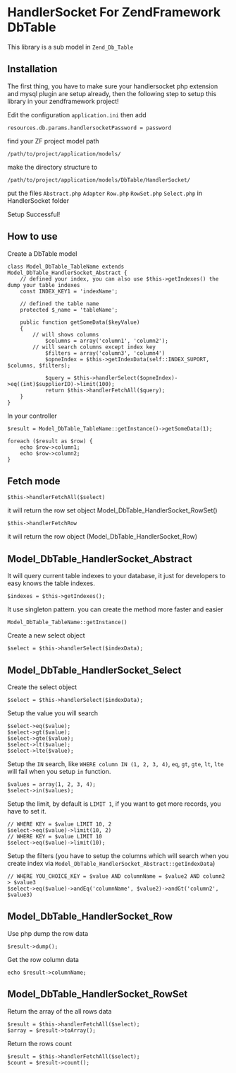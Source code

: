 HandlerSocket For ZendFramework DbTable
========================
This library is a sub model in `Zend_Db_Table`

Installation
-----------
The first thing, you have to make sure your handlersocket php extension and mysql plugin are setup already, then the following step to setup this library in your zendframework project!

Edit the configuration `application.ini` then add 

`resources.db.params.handlersocketPassword = password` 

find your ZF project model path 

`/path/to/project/application/models/`

make the directory structure to 

`/path/to/project/application/models/DbTable/HandlerSocket/`

put the files `Abstract.php` `Adapter` `Row.php` `RowSet.php` `Select.php` in HandlerSocket folder

Setup Successful!

How to use 
----------
Create a DbTable model

    class Model_DbTable_TableName extends Model_DbTable_HandlerSocket_Abstract {
        // defined your index, you can also use $this->getIndexes() the dump your table indexes
        const INDEX_KEY1 = 'indexName';

        // defined the table name
        protected $_name = 'tableName';
        
        public function getSomeData($keyValue)
        {
            // will shows columns
                $columns = array('column1', 'column2');
            // will search columns except index key
                $filters = array('column3', 'column4')
                $opneIndex = $this->getIndexData(self::INDEX_SUPORT, $columns, $filters);

                $query = $this->handlerSelect($opneIndex)->eq((int)$supplierID)->limit(100);
                return $this->handlerFetchAll($query);
        }
    }

In your controller

    $result = Model_DbTable_TableName::getInstance()->getSomeData(1);

    foreach ($result as $row) {
        echo $row->column1;
        echo $row->column2;
    }

Fetch mode
----------
    $this->handlerFetchAll($select)
it will return the row set object Model_DbTable_HandlerSocket_RowSet()

    $this->handlerFetchRow
it will return the row object (Model_DbTable_HandlerSocket_Row)

Model_DbTable_HandlerSocket_Abstract 
---------
It will query current table indexes to your database, it just for developers to easy knows the table indexes.

    $indexes = $this->getIndexes();

It use singleton pattern. you can create the method more faster and easier

    Model_DbTable_TableName::getInstance()

Create a new select object 
    
    $select = $this->handlerSelect($indexData);

Model_DbTable_HandlerSocket_Select
----------
Create the select object
    
    $select = $this->handlerSelect($indexData);
    
Setup the value you will search

    $select->eq($value);
    $select->gt($value);
    $select->gte($value);
    $select->lt($value);
    $select->lte($value);

Setup the `IN` search, like `WHERE column IN (1, 2, 3, 4)`, `eq`, `gt`, `gte`, `lt`, `lte` will fail when you setup `in` function.

    $values = array(1, 2, 3, 4);
    $select->in($values);

Setup the limit, by default is `LIMIT 1`, if you want to get more records, you have to set it.
    
    // WHERE KEY = $value LIMIT 10, 2
    $select->eq($value)->limit(10, 2)
    // WHERE KEY = $value LIMIT 10
    $select->eq($value)->limit(10);

Setup the filters (you have to setup the columns which will search when you create index via `Model_DbTable_HandlerSocket_Abstract::getIndexData`)

    // WHERE YOU_CHOICE_KEY = $value AND columnName = $value2 AND column2 > $value3
    $select->eq($value)->andEq('columnName', $value2)->andGt('column2', $value3)

Model_DbTable_HandlerSocket_Row 
---------
Use php dump the row data

    $result->dump();

Get the row column data

    echo $result->columnName;

Model_DbTable_HandlerSocket_RowSet 
-------
Return the array of the all rows data

    $result = $this->handlerFetchAll($select);
    $array = $result->toArray();

Return the rows count 

    $result = $this->handlerFetchAll($select);
    $count = $result->count();


